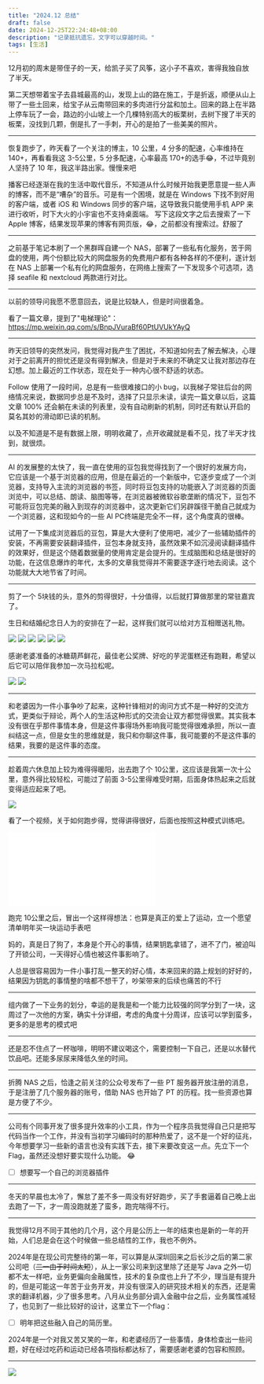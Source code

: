 ```yaml
---
title: "2024.12 总结"
draft: false
date: 2024-12-25T22:24:48+08:00
description: "记录抵抗遗忘，文字可以穿越时间。"
tags: [生活]
---
```



12月初的周末是带侄子的一天，给凯子买了风筝，这小子不喜欢，害得我独自放了半天。

第二天想带着宝子去县城最高的山，发现上山的路在施工，于是折返，顺便从山上带了一些土回来，给宝子从云南带回来的多肉进行分盆和加土。回来的路上在半路上停车玩了一会，路边的小山坡上一个几棵特别高大的板栗树，去树下搜了半天的板栗，没找到几颗，倒是扎了一手刺，开心的是拍了一些美美的照片。

---

恢复跑步了，昨天看了一个关注的博主，10 公里，4 分多的配速，心率维持在 140+，再看看我这 3-5公里，5 分多配速，心率最高 170+的选手😂，不过毕竟别人坚持了 10 年，我这半路出家。慢慢来吧

播客已经逐渐在我的生活中取代音乐，不知道从什么时候开始我更愿意提一些人声的博客，而不是“嘈杂”的音乐。可是有一个困境，就是在 Windows 下找不到好用的客户端，或者 iOS 和 Windows 同步的客户端，这导致我只能使用手机 APP 来进行收听，时下大火的小宇宙也不支持桌面端。
写下这段文字之后去搜索了一下 Apple 博客，结果发现苹果的博客有网页版，😂，之前都没有搜索过。舒服了

---

之前基于笔记本刷了一个黑群晖自建一个 NAS，部署了一些私有化服务，苦于网盘的使用，两个份额比较大的网盘服务的免费用户都有各种各样的不便利，遂计划在 NAS 上部署一个私有化的网盘服务，在网络上搜索了一下发现多个可选项，选择 seafile 和 nextcloud 两款进行对比。

---

以前的领导问我愿不愿意回去，说是比较缺人，但是时间很着急。


看了一篇文章，提到了"电梯理论"：https://mp.weixin.qq.com/s/BnpJVuraBf60PtUVUkYAyQ

---

昨天旧领导的突然发问，我觉得对我产生了困扰，不知道如何去了解去解决，心理对于之前离开的担忧还是没有得到解决，但是对于未来的不确定又让我对那边存在幻想。加上最近的工作状态，现在处于一种内心很不舒适的状态。


Follow 使用了一段时间，总是有一些很难接口的小 bug，以我梯子常驻后台的网络情况来说，数据同步总是不及时，选择了只显示未读，读完一篇文章以后，这篇文章 100% 还会躺在未读的列表里，没有自动刷新的机制，同时还有默认开启的莫名其妙的滑动即已读的机制。

以及不知道是不是有数据上限，明明收藏了，点开收藏就是看不见，找了半天才找到，就很烦。

---

AI 的发展整的太快了，我一直在使用的豆包我觉得找到了一个很好的发展方向，它应该是一个基于浏览器的应用，但是在最近的一个新版中，它逐步变成了一个浏览器，支持导入主流的浏览器的书签，同时将豆包支持的功能嵌入了浏览器的页面浏览中，可以总结、朗读、脑图等等，在浏览器被微软谷歌垄断的情况下，豆包不可能将豆包完美的融入到现存的浏览器中，这次更新它们另辟蹊径干脆自己就成为一个浏览器，这和现如今的一些 AI PC终端是完全不一样，这个角度真的很棒。

试用了一下集成浏览器后的豆包，算是大大便利了使用吧，减少了一些辅助插件的安装，不再需要安装翻译插件，豆包本身就支持，虽然效果不如沉浸阅读翻译插件的效果好，但是这个随着数据量的使用肯定是会提升的。生成脑图和总结是很好的功能，在这信息爆炸的年代，太多的文章我觉得并不需要逐字逐行地去阅读。这个功能就大大地节省了时间。

---
剪了一个 5块钱的头，意外的剪得很好，十分值得，以后就打算做那里的常驻嘉宾了。

生日和结婚纪念日人为的安排在了一起，这样我们就可以给对方互相赠送礼物。

![](http://ipv4.zhangyk.space:9089/pic/2024/12/25/676c0df5c3edd.jpeg)
![](http://ipv4.zhangyk.space:9089/pic/2024/12/25/676c0dfe95a15.jpg)
![](http://ipv4.zhangyk.space:9089/pic/2024/12/25/676c0e01ca71d.jpg)
![](http://ipv4.zhangyk.space:9089/pic/2024/12/25/676c0e0289e9c.jpg)
![](http://ipv4.zhangyk.space:9089/pic/2024/12/25/676c0e089ce68.jpg)
![](http://ipv4.zhangyk.space:9089/pic/2024/12/25/676c0e0a008aa.jpg)

感谢老婆准备的冰糖葫芦鲜花，最佳老公奖牌、好吃的芋泥蛋糕还有跑鞋，希望以后它可以陪伴我参加一次马拉松呢。

![](http://ipv4.zhangyk.space:9089/pic/2024/12/25/676c0eff9a895.jpeg)
![](http://ipv4.zhangyk.space:9089/pic/2024/12/25/676c0f004fcba.jpeg)

---

和老婆因为一件小事争吵了起来，这种针锋相对的询问方式不是一种好的交流方式，更类似于辩论，两个人的生活这种形式的交流会让双方都觉得很累。其实我本没有很在乎那件事情本身，但是这件事得场外影响我可能觉得很难承担，所以一直纠结这一点，但是女生的思维就是，我只和你聊这件事，我可能要的不是这件事的结果，我要的是这件事的态度。

---

趁着周六休息加上较为难得得暖阳，出去跑了个 10公里，这应该是我第一次十公里，意外得比较轻松，可能过了前面 3-5公里得难受时期，后面身体热起来之后就变得适应起来了吧。

![](http://ipv4.zhangyk.space:9089/pic/2024/12/25/676c1419a66df.jpg)

看了一个视频，关于如何跑步得，觉得讲得很好，后面也按照这种模式训练吧。

<iframe src="//player.bilibili.com/player.html?isOutside=true&aid=113610877705209&bvid=BV1XAq5YZEYK&cid=27224180350&p=1" scrolling="no" border="0" frameborder="no" framespacing="0" allowfullscreen="true"></iframe>

跑完 10公里之后，冒出一个这样得想法：也算是真正的爱上了运动，立一个愿望清单明年买一块运动手表吧

妈的，真是日了狗了，本身是个开心的事情，结果钥匙拿错了，进不了门，被迫叫了开锁公司，一天得好心情也被这件事影响了。

人总是很容易因为一件小事打乱一整天的好心情，本来回来的路上规划的好好的，结果因为钥匙的事情整的啥都不想干了，吵架带来的后续也痛苦的不行

---

组内做了一下业务的划分，幸运的是我是和一个能力比较强的同学分到了一块，这周过了一次他的方案，确实十分详细，考虑的角度十分周详，应该可以学到蛮多，更多的是思考的模式吧

---

还是忍不住点了一杯咖啡，明明不建议喝这个，需要控制一下自己，还是以水替代饮品吧。还能多尿尿来降低久坐的时间。

---

折腾 NAS 之后，恰逢之前关注的公众号发布了一些 PT 服务器开放注册的消息，于是注册了几个服务器的账号，借助 NAS 也开始了 PT 的历程。找一些资源也算是方便了不少。

---

公司有个同事开发了很多提升效率的小工具，作为一个程序员我觉得自己只是把写代码当作一个工作，并没有当初学习编码时的那种热爱了，这不是一个好的征兆，今年想要学习一些新的语言也没有实践下去，接下来要改变这一点。先立下一个 Flag，虽然还没想好要实现什么功能。 😂

- [ ]  想要写一个自己的浏览器插件

---

冬天的早晨也太冷了，懈怠了差不多一周没有好好跑步，买了手套逼着自己晚上出去跑了一下，才一周没跑就差了蛮多，跑完喘得不行。

---

我觉得12月不同于其他的几个月，这个月是公历上一年的结束也是新的一年的开始，人们总是会在这个时候做一些总结性的工作，我也不例外。

2024年是在现公司完整待的第一年，可以算是从深圳回来之后长沙之后的第二家公司吧（~~三一由于时间太短~~），从上一家公司来到这里除了还是写 Java 之外一切都不太一样吧，业务更偏向金融属性，技术的复杂度也上升了不少，理当是有提升的，但是可能这一年苦于业务开发，并没有很深入的研究技术相关的东西，还是需求的翻译机器，少了很多思考。八月从业务部分调入金融中台之后，业务属性减轻了，也见到了一些比较好的设计，这里立下一个flag：

- [ ]  明年把这些融入自己的简历里。

2024年是一个对我又苦又笑的一年，和老婆经历了一些事情，身体检查出一些问题，好在经过吃药和运动已经各项指标都达标了，需要感谢老婆的包容和照顾。


---



![](https://v2.jinrishici.com/one.svg)
